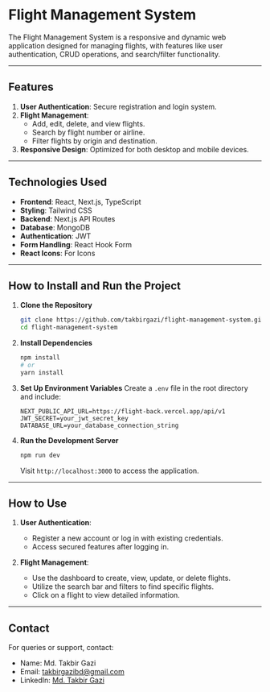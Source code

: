 # Flight Management System

The Flight Management System is a responsive and dynamic web application designed for managing flights, with features like user authentication, CRUD operations, and search/filter functionality.

---

## Features

1. **User Authentication**: Secure registration and login system.
2. **Flight Management**:
   - Add, edit, delete, and view flights.
   - Search by flight number or airline.
   - Filter flights by origin and destination.
3. **Responsive Design**: Optimized for both desktop and mobile devices.

---

## Technologies Used

- **Frontend**: React, Next.js, TypeScript
- **Styling**: Tailwind CSS
- **Backend**: Next.js API Routes
- **Database**: MongoDB
- **Authentication**: JWT
- **Form Handling**: React Hook Form
- **React Icons**: For Icons

---

## How to Install and Run the Project

1. **Clone the Repository**
   ```bash
   git clone https://github.com/takbirgazi/flight-management-system.git
   cd flight-management-system
   ```

2. **Install Dependencies**
   ```bash
   npm install
   # or
   yarn install
   ```

3. **Set Up Environment Variables**
   Create a `.env` file in the root directory and include:
   ```env
   NEXT_PUBLIC_API_URL=https://flight-back.vercel.app/api/v1
   JWT_SECRET=your_jwt_secret_key
   DATABASE_URL=your_database_connection_string
   ```

4. **Run the Development Server**
   ```bash
   npm run dev
   ```
   Visit `http://localhost:3000` to access the application.

---

## How to Use

1. **User Authentication**:
   - Register a new account or log in with existing credentials.
   - Access secured features after logging in.

2. **Flight Management**:
   - Use the dashboard to create, view, update, or delete flights.
   - Utilize the search bar and filters to find specific flights.
   - Click on a flight to view detailed information.

---

## Contact

For queries or support, contact:
- Name: Md. Takbir Gazi
- Email: takbirgazibd@gmail.com
- LinkedIn: [Md. Takbir Gazi](https://www.linkedin.com/in/takbirgazi)